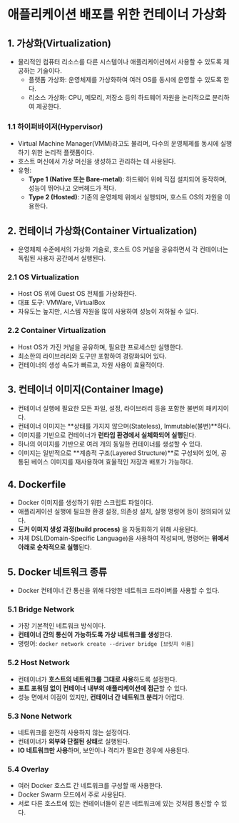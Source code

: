 # 애플리케이션 배포를 위한 컨테이너 가상화

## 1. 가상화(Virtualization)

- 물리적인 컴퓨터 리소스를 다른 시스템이나 애플리케이션에서 사용할 수 있도록 제공하는 기술이다.
  - 플랫폼 가상화: 운영체제를 가상화하여 여러 OS를 동시에 운영할 수 있도록 한다.
  - 리소스 가상화: CPU, 메모리, 저장소 등의 하드웨어 자원을 논리적으로 분리하여 제공한다.

### 1.1 하이퍼바이저(Hypervisor)

- Virtual Machine Manager(VMM)라고도 불리며, 다수의 운영체제를 동시에 실행하기 위한 논리적 플랫폼이다.
- 호스트 머신에서 가상 머신을 생성하고 관리하는 데 사용된다.
- 유형:
  - **Type 1 (Native 또는 Bare-metal)**: 하드웨어 위에 직접 설치되어 동작하며, 성능이 뛰어나고 오버헤드가 적다.
  - **Type 2 (Hosted)**: 기존의 운영체제 위에서 실행되며, 호스트 OS의 자원을 이용한다.

## 2. 컨테이너 가상화(Container Virtualization)

- 운영체제 수준에서의 가상화 기술로, 호스트 OS 커널을 공유하면서 각 컨테이너는 독립된 사용자 공간에서 실행된다.

### 2.1 OS Virtualization

- Host OS 위에 Guest OS 전체를 가상화한다.
- 대표 도구: VMWare, VirtualBox
- 자유도는 높지만, 시스템 자원을 많이 사용하여 성능이 저하될 수 있다.

### 2.2 Container Virtualization

- Host OS가 가진 커널을 공유하며, 필요한 프로세스만 실행한다.
- 최소한의 라이브러리와 도구만 포함하여 경량화되어 있다.
- 컨테이너의 생성 속도가 빠르고, 자원 사용이 효율적이다.

## 3. 컨테이너 이미지(Container Image)

- 컨테이너 실행에 필요한 모든 파일, 설정, 라이브러리 등을 포함한 불변의 패키지이다.
- 컨테이너 이미지는 **상태를 가지지 않으며(Stateless), Immutable(불변)**하다.
- 이미지를 기반으로 컨테이너가 **런타임 환경에서 실체화되어 실행**된다.
- 하나의 이미지를 기반으로 여러 개의 동일한 컨테이너를 생성할 수 있다.
- 이미지는 일반적으로 **계층적 구조(Layered Structure)**로 구성되어 있어, 공통된 베이스 이미지를 재사용하며 효율적인 저장과 배포가 가능하다.

## 4. Dockerfile

- Docker 이미지를 생성하기 위한 스크립트 파일이다.
- 애플리케이션 실행에 필요한 환경 설정, 의존성 설치, 실행 명령어 등이 정의되어 있다.
- **도커 이미지 생성 과정(build process)** 을 자동화하기 위해 사용된다.
- 자체 DSL(Domain-Specific Language)을 사용하여 작성되며, 명령어는 **위에서 아래로 순차적으로 실행**된다.

## 5. Docker 네트워크 종류

- Docker 컨테이너 간 통신을 위해 다양한 네트워크 드라이버를 사용할 수 있다.

### 5.1 Bridge Network

- 가장 기본적인 네트워크 방식이다.
- **컨테이너 간의 통신이 가능하도록 가상 네트워크를 생성**한다.
- 명령어: `docker network create --driver bridge [브릿지 이름]`

### 5.2 Host Network

- 컨테이너가 **호스트의 네트워크를 그대로 사용**하도록 설정한다.
- **포트 포워딩 없이 컨테이너 내부의 애플리케이션에 접근**할 수 있다.
- 성능 면에서 이점이 있지만, **컨테이너 간 네트워크 분리**가 어렵다.

### 5.3 None Network

- 네트워크를 완전히 사용하지 않는 설정이다.
- 컨테이너가 **외부와 단절된 상태**로 실행된다.
- **IO 네트워크만 사용**하며, 보안이나 격리가 필요한 경우에 사용된다.

### 5.4 Overlay

- 여러 Docker 호스트 간 네트워크를 구성할 때 사용한다.
- Docker Swarm 모드에서 주로 사용된다.
- 서로 다른 호스트에 있는 컨테이너들이 같은 네트워크에 있는 것처럼 통신할 수 있다.
